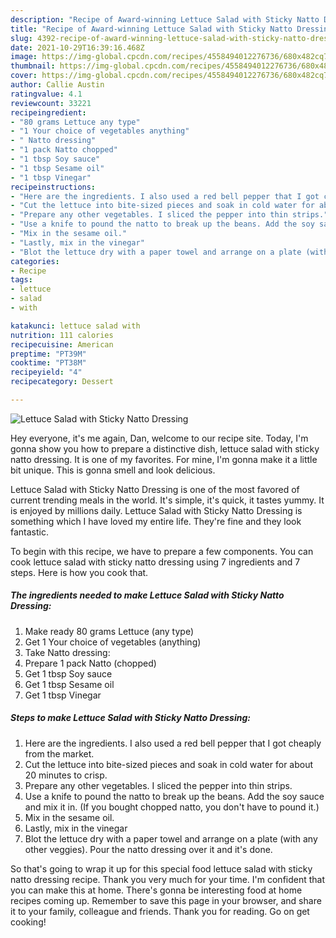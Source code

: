 ```yaml
---
description: "Recipe of Award-winning Lettuce Salad with Sticky Natto Dressing"
title: "Recipe of Award-winning Lettuce Salad with Sticky Natto Dressing"
slug: 4392-recipe-of-award-winning-lettuce-salad-with-sticky-natto-dressing
date: 2021-10-29T16:39:16.468Z
image: https://img-global.cpcdn.com/recipes/4558494012276736/680x482cq70/lettuce-salad-with-sticky-natto-dressing-recipe-main-photo.jpg
thumbnail: https://img-global.cpcdn.com/recipes/4558494012276736/680x482cq70/lettuce-salad-with-sticky-natto-dressing-recipe-main-photo.jpg
cover: https://img-global.cpcdn.com/recipes/4558494012276736/680x482cq70/lettuce-salad-with-sticky-natto-dressing-recipe-main-photo.jpg
author: Callie Austin
ratingvalue: 4.1
reviewcount: 33221
recipeingredient:
- "80 grams Lettuce any type"
- "1 Your choice of vegetables anything"
- " Natto dressing"
- "1 pack Natto chopped"
- "1 tbsp Soy sauce"
- "1 tbsp Sesame oil"
- "1 tbsp Vinegar"
recipeinstructions:
- "Here are the ingredients. I also used a red bell pepper that I got cheaply from the market."
- "Cut the lettuce into bite-sized pieces and soak in cold water for about 20 minutes to crisp."
- "Prepare any other vegetables. I sliced the pepper into thin strips."
- "Use a knife to pound the natto to break up the beans. Add the soy sauce and mix it in. (If you bought chopped natto, you don&#39;t have to pound it.)"
- "Mix in the sesame oil."
- "Lastly, mix in the vinegar"
- "Blot the lettuce dry with a paper towel and arrange on a plate (with any other veggies). Pour the natto dressing over it and it&#39;s done."
categories:
- Recipe
tags:
- lettuce
- salad
- with

katakunci: lettuce salad with 
nutrition: 111 calories
recipecuisine: American
preptime: "PT39M"
cooktime: "PT38M"
recipeyield: "4"
recipecategory: Dessert

---
```



![Lettuce Salad with Sticky Natto Dressing](https://img-global.cpcdn.com/recipes/4558494012276736/680x482cq70/lettuce-salad-with-sticky-natto-dressing-recipe-main-photo.jpg)

Hey everyone, it's me again, Dan, welcome to our recipe site. Today, I'm gonna show you how to prepare a distinctive dish, lettuce salad with sticky natto dressing. It is one of my favorites. For mine, I'm gonna make it a little bit unique. This is gonna smell and look delicious.



Lettuce Salad with Sticky Natto Dressing is one of the most favored of current trending meals in the world. It's simple, it's quick, it tastes yummy. It is enjoyed by millions daily. Lettuce Salad with Sticky Natto Dressing is something which I have loved my entire life. They're fine and they look fantastic.


To begin with this recipe, we have to prepare a few components. You can cook lettuce salad with sticky natto dressing using 7 ingredients and 7 steps. Here is how you cook that.

<!--inarticleads1-->

##### The ingredients needed to make Lettuce Salad with Sticky Natto Dressing:

1. Make ready 80 grams Lettuce (any type)
1. Get 1 Your choice of vegetables (anything)
1. Take  Natto dressing:
1. Prepare 1 pack Natto (chopped)
1. Get 1 tbsp Soy sauce
1. Get 1 tbsp Sesame oil
1. Get 1 tbsp Vinegar




<!--inarticleads2-->

##### Steps to make Lettuce Salad with Sticky Natto Dressing:

1. Here are the ingredients. I also used a red bell pepper that I got cheaply from the market.
1. Cut the lettuce into bite-sized pieces and soak in cold water for about 20 minutes to crisp.
1. Prepare any other vegetables. I sliced the pepper into thin strips.
1. Use a knife to pound the natto to break up the beans. Add the soy sauce and mix it in. (If you bought chopped natto, you don&#39;t have to pound it.)
1. Mix in the sesame oil.
1. Lastly, mix in the vinegar
1. Blot the lettuce dry with a paper towel and arrange on a plate (with any other veggies). Pour the natto dressing over it and it&#39;s done.




So that's going to wrap it up for this special food lettuce salad with sticky natto dressing recipe. Thank you very much for your time. I'm confident that you can make this at home. There's gonna be interesting food at home recipes coming up. Remember to save this page in your browser, and share it to your family, colleague and friends. Thank you for reading. Go on get cooking!
